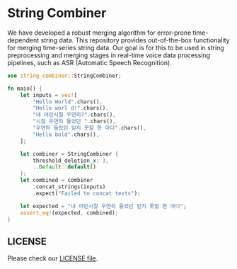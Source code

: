 # String Combiner

We have developed a robust merging algorithm for error-prone time-dependent string data.
This repository provides out-of-the-box functionality for merging time-series string data.
Our goal is for this to be used in string preprocessing and merging stages in real-time voice data processing pipelines, such as ASR (Automatic Speech Recognition).

```rust
use string_combiner::StringCombiner;

fn main() {
    let inputs = vec![
        "Hello World".chars(),
        "Hello worl d!".chars(),
        "내 어린시절 우연히?".chars(),
        "시찰 우연히 들었던 ".chars(),
        "우연히 들었던 믿지 못할 한 마디".chars(),
        "Hello bold".chars(),
    ];

    let combiner = StringCombiner {
        threshold_deletion_x: 3,
        ..Default::default()
    };
    let combined = combiner
        .concat_strings(inputs)
        .expect("Failed to concat texts");

    let expected = "내 어린시절 우연히 들었던 믿지 못할 한 마디";
    assert_eq!(expected, combined);
}

```

## LICENSE

Please check our [LICENSE file](/LICENSE).
